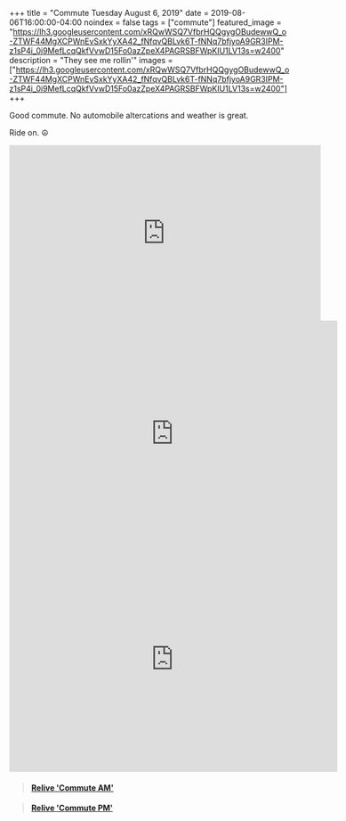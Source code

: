 +++
title =  "Commute Tuesday August 6, 2019"
date = 2019-08-06T16:00:00-04:00
noindex = false
tags = ["commute"]
featured_image = "https://lh3.googleusercontent.com/xRQwWSQ7VfbrHQQgygOBudewwQ_o-ZTWF44MgXCPWnEvSxkYyXA42_fNfqvQBLvk6T-fNNq7bfjyoA9GR3IPM-z1sP4i_0i9MefLcqQkfVvwD15Fo0azZpeX4PAGRSBFWpKIU1LV13s=w2400"
description = "They see me rollin'"
images = ["https://lh3.googleusercontent.com/xRQwWSQ7VfbrHQQgygOBudewwQ_o-ZTWF44MgXCPWnEvSxkYyXA42_fNfqvQBLvk6T-fNNq7bfjyoA9GR3IPM-z1sP4i_0i9MefLcqQkfVvwD15Fo0azZpeX4PAGRSBFWpKIU1LV13s=w2400"]
+++

Good commute. No automobile altercations and weather is great. 

Ride on. ☮

<iframe width="560" height="315" src="https://www.youtube.com/embed/xAjv6Ya6Q6Y" frameborder="0" allow="accelerometer; autoplay; encrypted-media; gyroscope; picture-in-picture" allowfullscreen></iframe>

<iframe height='405' width='590' frameborder='0' allowtransparency='true' scrolling='no' src='https://www.strava.com/activities/2595079652/embed/8ca230700b085aecced933d72cd60447a853c946'></iframe>

<iframe height='405' width='590' frameborder='0' allowtransparency='true' scrolling='no' src='https://www.strava.com/activities/2596928811/embed/59d60b351b9ed30b11ebbb06cbcc01eb400c9f82'></iframe>

<blockquote class="embedly-card" data-card-controls="0" data-card-key="f1631a41cb254ca5b035dc5747a5bd75"><h4><a href="https://www.relive.cc/view/gh38545781880?r=embed-site">Relive 'Commute AM'</a></h4></blockquote>
        <script async src="https://cdn.embedly.com/widgets/platform.js" charset="UTF-8"></script>

<blockquote class="embedly-card" data-card-controls="0" data-card-key="f1631a41cb254ca5b035dc5747a5bd75"><h4><a href="https://www.relive.cc/view/gh38572017393?r=embed-site">Relive 'Commute PM'</a></h4></blockquote>
        <script async src="https://cdn.embedly.com/widgets/platform.js" charset="UTF-8"></script>
